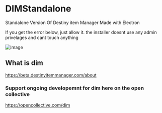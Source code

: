# DIMStandalone
Standalone Version Of Destiny item Manager Made with Electron

If you get the error below, just allow it. the installer doesnt use any admin privelages and cant touch anything

![image](https://user-images.githubusercontent.com/46799448/130008832-8f19cc6b-073d-4f37-939e-e7a5db96d14b.png)

## What is dim
https://beta.destinyitemmanager.com/about

### Support ongoing developemnt for dim here on the open collective
https://opencollective.com/dim

